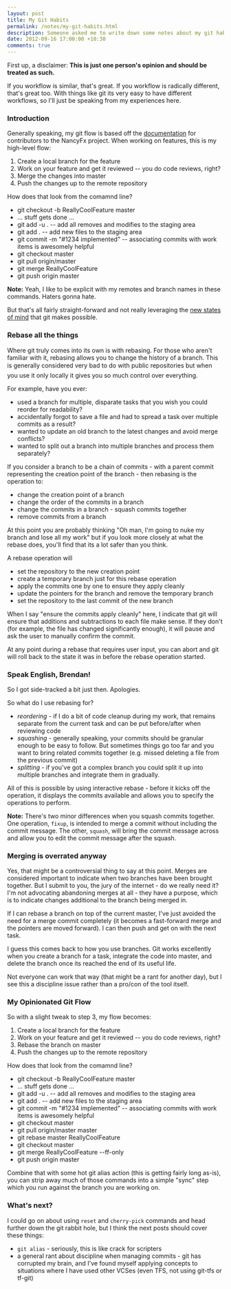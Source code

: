 ```yaml
---
layout: post
title: My Git Habits
permalink: /notes/my-git-habits.html
description: Someone asked me to write down some notes about my git habits. I'm putting them up here as well for anyone else who cares.
date: 2012-09-16 17:00:00 +10:30
comments: true
---
```


First up, a disclaimer: **This is just one person's opinion and should be treated as such.**

If you workflow is similar, that's great. If you workflow is radically different, that's great too. With things like git its very easy to have different workflows, so I'll just be speaking from my experiences here.

### Introduction

Generally speaking, my git flow is based off the [documentation](https://github.com/NancyFx/Nancy/wiki/Git-Workflow) for contributors to the NancyFx project. When working on features, this is my high-level flow:

 1. Create a local branch for the feature
 2. Work on your feature and get it reviewed -- you do code reviews, right?
 3. Merge the changes into master
 4. Push the changes up to the remote repository

How does that look from the comamnd line?

 - git checkout -b ReallyCoolFeature master
 - ... stuff gets done ...
 - git add -u . -- add all removes and modifies to the staging area
 - git add .    -- add new files to the staging area
 - git commit -m "#1234 implemented" -- associating commits with work items is awesomely helpful
 - git checkout master
 - git pull origin/master
 - git merge ReallyCoolFeature
 - git push origin master

**Note:** Yeah, I like to be explicit with my remotes and branch names in these commands. Haters gonna hate.

But that's all fairly straight-forward and not really leveraging the [new states of mind](http://think-like-a-git.net/sections/git-makes-more-sense-when-you-understand-x/example-4-lsd-and-chainsaws.html) that git makes possible.

### Rebase all the things

Where git truly comes into its own is with rebasing. For those who aren't familiar with it, rebasing allows you to change the history of a branch. This is generally considered very bad&#0153; to do with public repositories but when you use it only locally it gives you so much control over everything.

For example, have you ever:

 - used a branch for multiple, disparate tasks that you wish you could reorder for readability?
 - accidentally forgot to save a file and had to spread a task over multiple commits as a result?
 - wanted to update an old branch to the latest changes and avoid merge conflicts?
 - wanted to split out a branch into multiple branches and process them separately?

If you consider a branch to be a chain of commits - with a parent commit representing the creation point of the branch - then rebasing is the operation to:

 - change the creation point of a branch
 - change the order of the commits in a branch
 - change the commits in a branch - squash commits together
 - remove commits from a branch

At this point you are probably thinking "Oh man, I'm going to nuke my branch and lose all my work" but if you look more closely at what the rebase does, you'll find that its a lot safer than you think.

A rebase operation will

 - set the repository to the new creation point
 - create a temporary branch just for this rebase operation
 - apply the commits one by one to ensure they apply cleanly
 - update the pointers for the branch and remove the temporary branch
 - set the repository to the last commit of the new branch

When I say "ensure the commits apply cleanly" here, I indicate that git will ensure that additions and subtractions to each file make sense. If they don't (for example, the file has changed significantly enough), it will pause and ask the user to manually confirm the commit.

At any point during a rebase that requires user input, you can abort and git will roll back to the state it was in before the rebase operation started.

### Speak English, Brendan!

So I got side-tracked a bit just then. Apologies.

So what do I use rebasing for?

 - *reordering* - if I do a bit of code cleanup during my work, that remains separate from the current task and can be put before/after when reviewing code
 - *squashing* - generally speaking, your commits should be granular enough to be easy to follow. But sometimes things go too far and you want to bring related commits together (e.g. missed deleting a file from the previous commit)
 - *splitting* - if you've got a complex branch you could split it up into multiple branches and integrate them in gradually.

All of this is possible by using interactive rebase - before it kicks off the operation, it displays the commits available and allows you to specify the operations to perform.

**Note:** There's two minor differences when you squash commits together. One operation, `fixup`, is intended to merge a commit without including the commit message. The other, `squash`, will bring the commit message across and allow you to edit the commit message after the squash.

### Merging is overrated anyway

Yes, that might be a controversial thing to say at this point. Merges are considered important to indicate when two branches have been brought together. But I submit to you, the jury of the internet - do we really need it? I'm not advocating abandoning merges at all - they have a purpose, which is to indicate changes additional to the branch being merged in.

If I can rebase a branch on top of the current master, I've just avoided the need for a merge commit completely (it becomes a fast-forward merge and the pointers are moved forward). I can then push and get on with the next task.

I guess this comes back to how you use branches. Git works excellently when you create a branch for a task, integrate the code into master, and delete the branch once its reached the end of its useful life.

Not everyone can work that way (that might be a rant for another day), but I see this a discipline issue rather than a pro/con of the tool itself.

### My Opinionated Git Flow

So with a slight tweak to step 3, my flow becomes:

 1. Create a local branch for the feature
 2. Work on your feature and get it reviewed -- you do code reviews, right?
 3. Rebase the branch on master
 4. Push the changes up to the remote repository

How does that look from the comamnd line?

 - git checkout -b ReallyCoolFeature master
 - ... stuff gets done ...
 - git add -u . -- add all removes and modifies to the staging area
 - git add .    -- add new files to the staging area
 - git commit -m "#1234 implemented" -- associating commits with work items is awesomely helpful
 - git checkout master
 - git pull origin/master master
 - git rebase master ReallyCoolFeature
 - git checkout master
 - git merge ReallyCoolFeature --ff-only
 - git push origin master

Combine that with some hot git alias action (this is getting fairly long as-is), you can strip away much of those commands into a simple "sync" step which you run against the branch you are working on.

### What's next?

I could go on about using `reset` and `cherry-pick` commands and head further down the git rabbit hole, but I think the next posts should cover these things:

 - `git alias` - seriously, this is like crack for scripters
 - a general rant about discipline when managing commits - git has corrupted my brain, and I've found myself applying concepts to situations where I have used other VCSes (even TFS, not using git-tfs or tf-git)
